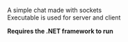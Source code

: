 A simple chat made with sockets \
Executable is used for server and client

**Requires the .NET framework to run**
